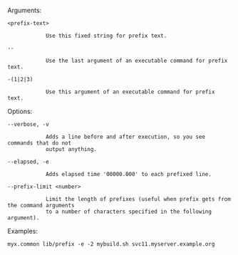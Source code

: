 
  Arguments:

    <prefix-text>

                Use this fixed string for prefix text.

    --

                Use the last argument of an executable command for prefix text.

    -(1|2|3)

                Use this argument of an executable command for prefix text.

  Options:

    --verbose, -v

                Adds a line before and after execution, so you see commands that do not
                output anything.

    --elapsed, -e

                Adds elapsed time '00000.000' to each prefixed line.

    --prefix-limit <number>

                Limit the length of prefixes (useful when prefix gets from the command arguments
                to a number of characters specified in the following argument).

  Examples:

    myx.common lib/prefix -e -2 mybuild.sh svc11.myserver.example.org

